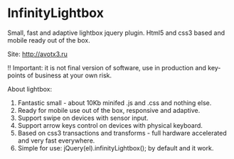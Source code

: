 InfinityLightbox
================

Small, fast and adaptive lightbox jquery plugin. Html5 and css3 based and mobile ready out of the box.

Site: http://avotx3.ru

!! Important: it is not final version of software, use in production and key-points of business at your own risk.

About lightbox:

1. Fantastic small - about 10Kb minifed .js and .css and nothing else.
2. Ready for mobile use out of the box, responsive and adaptive. 
3. Support swipe on devices with sensor input.
4. Support arrow keys control on devices with physical keyboard.
5. Based on css3 transactions and transforms - full hardware accelerated and very fast everywhere.
6. Simple for use: jQuery(el).infinityLightbox(); by default and it work.

